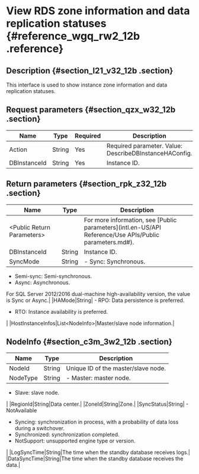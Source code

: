 # View RDS zone information and data replication statuses {#reference_wgq_rw2_12b .reference}

## Description {#section_l21_v32_12b .section}

This interface is used to show instance zone information and data replication statuses.

## Request parameters {#section_qzx_w32_12b .section}

|Name|Type|Required|Description|
|----|----|--------|-----------|
|Action|String|Yes|Required parameter. Value: DescribeDBInstanceHAConfig.|
|DBInstanceId|String|Yes|Instance ID.|

## Return parameters {#section_rpk_z32_12b .section}

|Name|Type|Description|
|----|----|-----------|
|<Public Return Parameters\>| |For more information, see [Public parameters](intl.en-US/API Reference/Use APIs/Public parameters.md#).|
|DBInstanceId|String|Instance ID.|
|SyncMode|String|-   Sync: Synchronous.
-   Semi-sync: Semi-synchronous.
-   Async: Asynchronous.

For SQL Server 2012/2016 dual-machine high-availability version, the value is Sync or Async.|
|HAMode|String| -   RPO: Data persistence is preferred.
-   RTO: Instance availability is preferred.

 |
|HostInstanceInfos|List<NodeInfo\>|Master/slave node information.|

## NodeInfo {#section_c3m_3w2_12b .section}

|Name|Type|Description|
|----|----|-----------|
|NodeId|String|Unique ID of the master/slave node.|
|NodeType|String| -   Master: master node.
-   Slave: slave node.

 |
|RegionId|String|Data center.|
|ZoneId|String|Zone.|
|SyncStatus|String| -   NotAvailable
-   Syncing: synchronization in process, with a probability of data loss during a switchover.
-   Synchronized: synchronization completed.
-   NotSupport: unsupported engine type or version.

 |
|LogSyncTime|String|The time when the standby database receives logs.|
|DataSyncTime|String|The time when the standby database receives the data.|

